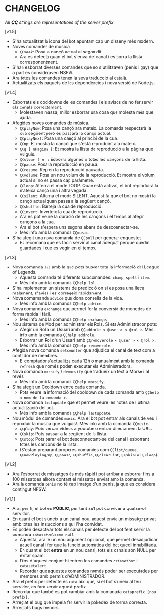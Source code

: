 # CHANGELOG

_All **ÇÇ** strings are representations of the server prefix_

\[v1.5\]

- S'ha actualitzat la icona del bot apuntant cap un disseny més modern.
- Noves comandes de musica.
  - `ÇÇseek`: Posa la cançó actual al segon dit.
  - Ara es detecta quan el bot s'enva del canal i es borra la llista corresponentment.
- S'han esborrat diverses comandes que no s'utilitzaven (penis i gay) que a part es consideraven NSFW.
- Ara totes les comandes tenen la seva traducció al català.
- Actualitzats els paquets de les dependències i nova versió de Node.js.

\[v1.4\]

- Esborrats els cooldowns de les comandes i els avisos de no fer servir els canals correctament.
  - Molestaven massa, millor esborrar una cosa que molesta més que ajuda.
- Afegides noves comandes de música.
  - `ÇÇplayNow`: Posa una cançó ara mateix. La comanda respectarà la cua següent però es passarà la cançó actual.
  - `ÇÇplayNext`: Posa una cançó al principi de la cua.
  - `ÇÇnp`: Et mostra la cançó que s'està reproduint ara mateix.
  - `ÇÇq [ nPagina ]`: Et mostra la llista de reproducció a la pàgina que vulguis.
  - `ÇÇclear [ n ]`: Esborra algunes o totes les cançons de la llista.
  - `ÇÇpause`: Posa la reproducció en pausa.
  - `ÇÇresume`: Repren la reproducció pausada.
  - `ÇÇvolume`: Posa un nou volum de la reproducció. Et mostra el volum actual si no es passa cap paràmetre.
  - `ÇÇloop`: Alterna el mode LOOP. Quan està activat, el bot reproduirà la mateixa cançó una i altra vegada.
  - `ÇÇsilent`: Alterna el mode SILENT. Aquest fa que el bot no mostri la cançó actual quan passa a la següent cançó.
  - `ÇÇshuffle`: Barreja la cua de reproducció.
  - `ÇÇinvert`: Inverteix la cua de reproducció.
  - Ara es pot veure la duració de les cançons i el temps al afegir cançons a la cua.
  - Ara el bot s'espera uns segons abans de desconnectar-se.
  - Més info amb la comanda `ÇÇmusic`.
- S'ha afegit una nova comanda de `ÇÇpoll` per generar enquestes
  - Es recomana que es facin servir al canal adequat perque quedin guardades i que es vegin en el temps.

\[v1.3\]

- Nova comanda `lol` amb la que pots buscar tota la informació del League of Legends.
  - Aquesta comanda té diferents subcomandes: `champ`, `spell` i `item`.
  - Més info amb la comanda `ÇÇhelp lol`.
- S'ha implementat un sistema de predicció on si es posa una lletra malament, s'avisa i es corregeix ràpidament.
- Nova comamanda `advice` que dona consells de la vida.
  - Més info amb la comanda `ÇÇhelp advice`.
- Nova comanda `exchange` que permet fer la conversió de monedes de forma ràpida i fàcil.
  - Més info amb la comanda `ÇÇhelp exchange`.
- Nou sistema de Mod per administrar els Rols. Si ets Administrador pots:
  - Afegir un Rol a un Usuari amb `ÇÇaddrole < @user > < @rol >`. Més info amb la comanda `ÇÇhelp addrole`.
  - Esborrar un Rol d'un Usuari amb `ÇÇremoverole < @user > < @rol >`. Més info amb la comanda `ÇÇhelp removerole`.
- Afegida nova comanda `setcounter` que adjudica el canal de text com a contador de membres.
  - El comptador s'actualitza cada 12h o manualment amb la comanda `refresh` que només poden executar els Administradors.
- Nova comanda `morsify` / `demorsify` que tradueix un text a Morse i al revés.
  - Més info amb la comanda `ÇÇhelp morsify`.
- S'ha afegit un Cooldown entre cada comanda.
  - Pots veure la informació del cooldown de cada comanda amb `ÇÇhelp < nom de la comanda >`.
- Nova comanda `lastupdate` que et permet veure les notes de l'ultima actualització del bot.
  - Més info amb la comanda `ÇÇhelp lastupdate`.
- Nou mòdul de comandes `music`. Ara el bot pot entrar als canals de veu i reproduir la musica que vulguis!. Més info amb la comanda `ÇÇmusic`.
  - `ÇÇplay`: Pots cercar videos a youtube o entrar directament la URL.
  - `ÇÇskip`: Pots passar a la següent de la llista.
  - `ÇÇstop`: Pots parar el bot desconnectant-se del canal i esborrant totes les cançons de la llista.
  - (S'estan preparant properes comandes com `ÇÇlist/queue`, `ÇÇnowPlaying/np`, `ÇÇpause`, `ÇÇshuffle`, `ÇÇclearList`, `ÇÇskipTo` i `ÇÇloop`).

\[v1.2\]

- Ara l'esborrat de missatges és més ràpid i pot arribar a esborrar fins a 100 missatges alhora contant el missatge enviat amb la comanda.
- Ara la comanda `penis` no té cap imatge d'un penis, ja que es considera contingut NFSW.

\[v1.1\]

- Ara, per fi, el bot es **PÚBLIC**, per tant se'l pot convidar a qualsevol servidor.
- En quant el bot s'uneix a un canal nou, aquest envia un missatge privat amb totes les instuccions a qui l'ha convidat.
- Es poden desactivar tots els canals per defecte del bot fent servir la comanda `catasetwelcome null`
  - Aquesta, ara té un nou argument opcional, que permet desadjudicar aquell canal i fer que la funció automàtica del bot quedi inhabilitada.
  - En quant el bot **entra** en un nou canal, tots els canals són NULL per evitar spam.
  - Dins d'aquest conjunt hi entren les comandes `catasetbot` i `catasetalert`.
  - Recordar que aquestes comandes només poden ser executades per membres amb permís d'ADMINISTRADOR.
- Ara el prefix per defecte és `cata` així que, si el bot s'uneix al teu servidor, es farà servir aquest prefix.
- Recordar que també es pot cambiar amb la comanada `cataprefix [nou prefix]`.
- Arreglat el bug que impeia fer servir la pokedex de forma correcta.
- Arreglats bugs menors.
